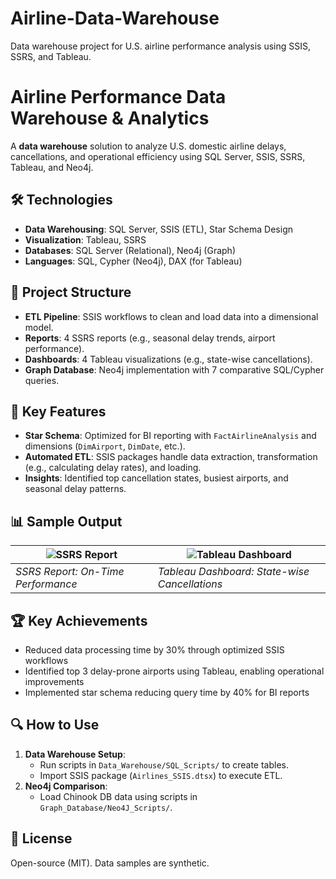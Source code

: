 # Airline-Data-Warehouse
Data warehouse project for U.S. airline performance analysis using SSIS, SSRS, and Tableau.
# Airline Performance Data Warehouse & Analytics

A **data warehouse** solution to analyze U.S. domestic airline delays, cancellations, and operational efficiency using SQL Server, SSIS, SSRS, Tableau, and Neo4j.

## 🛠️ Technologies
- **Data Warehousing**: SQL Server, SSIS (ETL), Star Schema Design  
- **Visualization**: Tableau, SSRS  
- **Databases**: SQL Server (Relational), Neo4j (Graph)  
- **Languages**: SQL, Cypher (Neo4j), DAX (for Tableau)

## 📂 Project Structure
- **ETL Pipeline**: SSIS workflows to clean and load data into a dimensional model.
- **Reports**: 4 SSRS reports (e.g., seasonal delay trends, airport performance).
- **Dashboards**: 4 Tableau visualizations (e.g., state-wise cancellations).
- **Graph Database**: Neo4j implementation with 7 comparative SQL/Cypher queries.

## 🚀 Key Features
- **Star Schema**: Optimized for BI reporting with `FactAirlineAnalysis` and dimensions (`DimAirport`, `DimDate`, etc.).
- **Automated ETL**: SSIS packages handle data extraction, transformation (e.g., calculating delay rates), and loading.
- **Insights**: Identified top cancellation states, busiest airports, and seasonal delay patterns.

## 📊 Sample Output
| ![SSRS Report](Reports_Visualizations/SSRS_Reports/OnTime_Performance.png) | ![Tableau Dashboard](Reports_Visualizations/Tableau/Dashboard_Screenshot.png) |
|---------------------------------------------------------------------------|-----------------------------------------------------------------------------|
| *SSRS Report: On-Time Performance*                                        | *Tableau Dashboard: State-wise Cancellations*                               |
## 🏆 Key Achievements  
- Reduced data processing time by 30% through optimized SSIS workflows  
- Identified top 3 delay-prone airports using Tableau, enabling operational improvements  
- Implemented star schema reducing query time by 40% for BI reports

## 🔍 How to Use
1. **Data Warehouse Setup**:
   - Run scripts in `Data_Warehouse/SQL_Scripts/` to create tables.
   - Import SSIS package (`Airlines_SSIS.dtsx`) to execute ETL.
2. **Neo4j Comparison**:
   - Load Chinook DB data using scripts in `Graph_Database/Neo4J_Scripts/`.

## 📜 License
Open-source (MIT). Data samples are synthetic.
